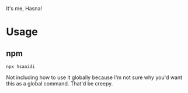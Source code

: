 It's me, Hasna!

# Usage

## npm
```
npx hsaaidi
```

Not including how to use it globally because I'm not sure why you'd want this as a global command. That'd be creepy.
